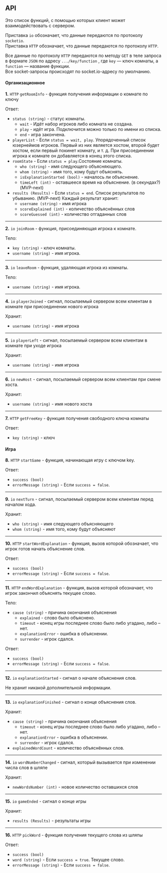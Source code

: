 ## API

Это список функций, с помощью которых клиент может взаимодействовать с сервером.

Приставка `io` обозначает, что данные передаются по протоколу `socketio`.<br>
Приставка `HTTP` обозначает, что данные передаются по протоколу `HTTP`.

Все данные по протоколу `HTTP` передаются по методу `GET` в теле запроса в формате `JSON` по адресу `.../key/function` , где `key` — ключ комнаты, а `function` — название функции.<br>
Все socket-запросы происходят по socket.io-адресу по умолчанию.

#### Организационное

__1.__ `HTTP` `getRoomInfo` - функция получения информации о комнате по ключу

Ответ:

- `status (string)` - статус комнаты.
    + `wait` -  Идёт набор игроков либо комната не создана.
    + `play` - идёт игра. Подключится можно только по имени из списка.
    + `end` - игра закончена.
- `playerList` - Если `status = wait, play`. Упорядоченный список юзернеймов игроков. Первый из них является хостом, второй будет хостом, если первый покинет комнату, и т. д.
При присоединении игрока к комнате он добавляется в конец этого списка.
- `roomState` - Если `status = play`.Состояние комнаты.
    - `who (string)` - имя следующего объясняющего.
    - `whom (string)` - имя того, кому будут объяснять.
    - `isExplanationStarted (bool)` - началось ли объяснение.
    - `timeLeft (int)` - оставшееся время на объяснение. (в секундах?) (MVP-next)
- `results (Results)` - Если `status = end`. Список результатов по убыванию. (MVP-next) Каждый результат хранит:
    - `username (string)` - имя игрока
    - `scoreExplained (int)` - количество объяснённых слов
    - `scoreGuessed (int)` - количество отгаданных слов

---

__2.__ `io` `joinRoom` - функция, присоединяющая игрока к комнате.

Тело:

- `key (string)` - ключ комнаты.
- `username (string)` - имя игрока.

---

__3.__ `io` `leaveRoom` - функция, удаляющая игрока из комнаты.

Тело:

- `username (string)` - имя игрока.

---


__4.__ `io` `playerJoined` - сигнал, посылаемый сервером всем клиентам в комнате при присоединении нового игрока

Хранит:

- `username (string)` - имя игрока

---

__5.__ `io` `playerLeft` - сигнал, посылаемый сервером всем клиентам в комнате при уходе игрока

Хранит:

- `username (string)` - имя игрока

---

__6.__ `io` `newHost` - сигнал, посылаемый сервером всем клиентам при смене хоста.

Хранит:

- `username (string)` - имя нового хоста

---

__7.__ `HTTP` `getFreeKey` - функция получения свободного ключа комнаты

Ответ:

- `key (string)` - ключ

#### Игра

__8.__ `HTTP` `startGame` - функция, начинающая игру с ключом key.

Ответ:

- `success (bool)`
- `errorMessage (string)` - Если `success = false`.

---

__9.__ `io` `nextTurn` - сигнал, посылаемый сервером всем клиентам перед началом хода.

Хранит:

- `who (string)` - имя следующего объясняющего
- `whom (string)` - имя того, кому будут объясняют

---

__10.__ `HTTP` `startWordExplanation` - функция, вызов которой обозначает, что игрок готов начать объяснение слов.

Ответ:

- `success (bool)`
- `errorMessage (string)` - Если `success = false`.

---

__11.__ `HTTP` `endWordExplanation` - функция, вызов которой обозначает, что игрок закончил объяснять текущее слово.

Тело:

- `cause (string)` - причина окончания объяснения
  + `explained` - слово было объяснено.
  - `timeout` - конец игры последнее слово было либо угадано, либо – нет.
  - `explanationError` - ошибка в объяснении.
  - `surrender` - игрок сдался.

Ответ:

- `success (bool)`
- `errorMessage (string)` - Если `success = false`.

---

__12.__ `io` `explanationStarted` - сигнал о начале объяснения слов.

Не хранит никакой дополнительной информации.

---

__13.__ `io` `explanationFinished` - сигнал о конце объяснения слов.

Хранит:

- `cause (string)` - причина окончания объяснения
  - `timeout` - конец игры последнее слово было либо угадано, либо – нет.
  - `explanationError` - ошибка в объяснении.
  - `surrender` - игрок сдался.
- `explainedWordCount` - количество объяснённых слов.

---

__14.__ `io` `wordNumberChanged` - сигнал, который вызывается при изменении числа слов в шляпе

Хранит:

- `newWordsNumber (int)` - новое количество оставшихся слов

---

__15.__ `io` `gameEnded` - сигнал о конце игры

Хранит:

- `results (Results)` - результаты игры

---

__16.__ `HTTP` `pickWord` - функция получения текущего слова из шляпы

Ответ:

- `success (bool)`
- `word (string)` - Если `success = true`. Текущее слово.
- `errorMessage (string)` - Если `success = false`.

